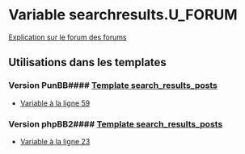 # Variable searchresults.U_FORUM
[Explication sur le forum des forums](http://forum.forumactif.com/t294113-listing-des-variables#searchresults.U_FORUM)
## Utilisations dans les templates
### Version PunBB#### [Template search_results_posts](punbb/search_results_posts.md)
* [Variable à la ligne 59](../punbb/search_results_posts.tpl#L59)
### Version phpBB2#### [Template search_results_posts](subsilver/search_results_posts.md)
* [Variable à la ligne 23](../subsilver/search_results_posts.tpl#L23)
